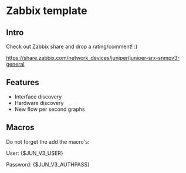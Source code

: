 Zabbix template
======

Intro
------
Check out Zabbix share and drop a rating/comment! :)

https://share.zabbix.com/network_devices/juniper/juniper-srx-snmpv3-general


Features
------
- Interface discovery
- Hardware discovery
- New flow per second graphs


Macros
------
Do not forget the add the macro's:

User: {$JUN_V3_USER}

Password: {$JUN_V3_AUTHPASS}
